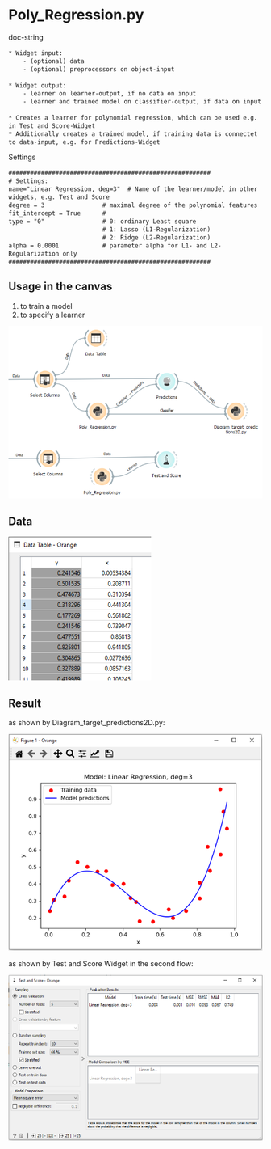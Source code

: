 # Poly_Regression.py

doc-string

```
* Widget input: 
    - (optional) data 
    - (optional) preprocessors on object-input

* Widget output: 
    - learner on learner-output, if no data on input
    - learner and trained model on classifier-output, if data on input

* Creates a learner for polynomial regression, which can be used e.g. in Test and Score-Widget
* Additionally creates a trained model, if training data is connectet to data-input, e.g. for Predictions-Widget

```

Settings
```
########################################################
# Settings:
name="Linear Regression, deg=3"  # Name of the learner/model in other widgets, e.g. Test and Score
degree = 3                # maximal degree of the polynomial features
fit_intercept = True      # 
type = "0"                # 0: ordinary Least square 
                          # 1: Lasso (L1-Regularization)
                          # 2: Ridge (L2-Regularization)
alpha = 0.0001            # parameter alpha for L1- and L2-Regularization only
########################################################

```

## Usage in the canvas
1. to train a model
2. to specify a learner

![](images/poly_reg_01.png)

## Data

![](images/poly_reg_02.png)

## Result
as shown by Diagram_target_predictions2D.py:

![](images/poly_reg_03.png)

as shown by Test and Score Widget in the second flow:

![](images/poly_reg_04.png)
